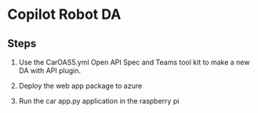 # Copilot Robot DA

## Steps

1. Use the CarOAS5.yml Open API Spec and Teams tool kit to make a new DA with API plugin. 

2. Deploy the web app package to azure 

3. Run the car app.py application in the raspberry pi